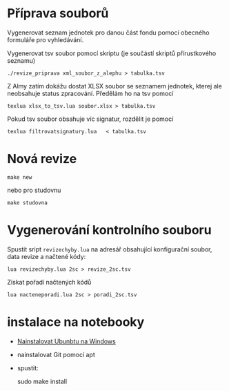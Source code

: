 # Příprava souborů

Vygenerovat seznam jednotek pro danou část fondu pomocí obecného formuláře pro vyhledávání.

Vygenerovat tsv soubor pomocí skriptu (je součástí skriptů přírustkového seznamu)

    ./revize_priprava xml_soubor_z_alephu > tabulka.tsv

Z Almy zatím dokážu dostat XLSX soubor se seznamem jednotek, kterej ale
neobsahuje status zpracování. Předělám ho na tsv pomocí 

    texlua xlsx_to_tsv.lua soubor.xlsx > tabulka.tsv


Pokud tsv soubor obsahuje víc signatur, rozdělit je pomocí 

    texlua filtrovatsignatury.lua   < tabulka.tsv

# Nová revize

    make new

nebo pro studovnu

    make studovna

# Vygenerování kontrolního souboru

Spustit sript `revizechyby.lua` na adresář obsahující konfigurační soubor, data revize a načtené kódy:

    lua revizechyby.lua 2sc > revize_2sc.tsv

Získat pořadí načtených kódů

    lua nacteneporadi.lua 2sc > poradi_2sc.tsv

# instalace na notebooky

- [Nainstalovat Ubunbtu na Windows](https://itsfoss.com/install-bash-on-windows/)
- nainstalovat Git pomocí apt
- spustit:

    sudo make install

